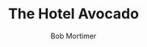 ---
title: The Hotel Avocado
author: Bob Mortimer
author_slug: bob_mortimer
is_audiobook: true
author_info: https://en.wikipedia.org/wiki/Bob_Mortimer
series: Gary Thorn 
series_slug: gary_thorn
series_number: 2
started: December 21, 2024
year_finished: 
read_status: Reading
layout: book
---